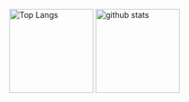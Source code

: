<p align="left"> 
  <img alt="Top Langs" height="150px" src="https://github-readme-stats.vercel.app/api/top-langs/?username=mattuu0&layout=compact&show_icons=true&theme=onedark" />
  <img alt="github stats" height="150px" src="https://github-readme-stats.vercel.app/api?username=mattuu0&theme=onedark&show_icons=ture" />
</p>
